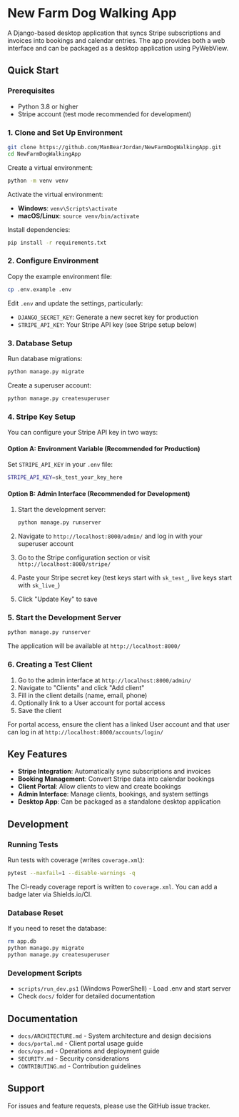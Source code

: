 # New Farm Dog Walking App

A Django-based desktop application that syncs Stripe subscriptions and invoices into bookings and calendar entries. The app provides both a web interface and can be packaged as a desktop application using PyWebView.

## Quick Start

### Prerequisites
- Python 3.8 or higher
- Stripe account (test mode recommended for development)

### 1. Clone and Set Up Environment

```bash
git clone https://github.com/ManBearJordan/NewFarmDogWalkingApp.git
cd NewFarmDogWalkingApp
```

Create a virtual environment:
```bash
python -m venv venv
```

Activate the virtual environment:
- **Windows**: `venv\Scripts\activate`
- **macOS/Linux**: `source venv/bin/activate`

Install dependencies:
```bash
pip install -r requirements.txt
```

### 2. Configure Environment

Copy the example environment file:
```bash
cp .env.example .env
```

Edit `.env` and update the settings, particularly:
- `DJANGO_SECRET_KEY`: Generate a new secret key for production
- `STRIPE_API_KEY`: Your Stripe API key (see Stripe setup below)

### 3. Database Setup

Run database migrations:
```bash
python manage.py migrate
```

Create a superuser account:
```bash
python manage.py createsuperuser
```

### 4. Stripe Key Setup

You can configure your Stripe API key in two ways:

#### Option A: Environment Variable (Recommended for Production)
Set `STRIPE_API_KEY` in your `.env` file:
```bash
STRIPE_API_KEY=sk_test_your_key_here
```

#### Option B: Admin Interface (Recommended for Development)
1. Start the development server:
   ```bash
   python manage.py runserver
   ```

2. Navigate to `http://localhost:8000/admin/` and log in with your superuser account

3. Go to the Stripe configuration section or visit `http://localhost:8000/stripe/`

4. Paste your Stripe secret key (test keys start with `sk_test_`, live keys start with `sk_live_`)

5. Click "Update Key" to save

### 5. Start the Development Server

```bash
python manage.py runserver
```

The application will be available at `http://localhost:8000/`

### 6. Creating a Test Client

1. Go to the admin interface at `http://localhost:8000/admin/`
2. Navigate to "Clients" and click "Add client"
3. Fill in the client details (name, email, phone)
4. Optionally link to a User account for portal access
5. Save the client

For portal access, ensure the client has a linked User account and that user can log in at `http://localhost:8000/accounts/login/`

## Key Features

- **Stripe Integration**: Automatically sync subscriptions and invoices
- **Booking Management**: Convert Stripe data into calendar bookings
- **Client Portal**: Allow clients to view and create bookings
- **Admin Interface**: Manage clients, bookings, and system settings
- **Desktop App**: Can be packaged as a standalone desktop application

## Development

### Running Tests
Run tests with coverage (writes `coverage.xml`):

```bash
pytest --maxfail=1 --disable-warnings -q
```

The CI-ready coverage report is written to `coverage.xml`. You can add a badge later via Shields.io/CI.

### Database Reset
If you need to reset the database:
```bash
rm app.db
python manage.py migrate
python manage.py createsuperuser
```

### Development Scripts
- `scripts/run_dev.ps1` (Windows PowerShell) - Load .env and start server
- Check `docs/` folder for detailed documentation

## Documentation

- `docs/ARCHITECTURE.md` - System architecture and design decisions
- `docs/portal.md` - Client portal usage guide
- `docs/ops.md` - Operations and deployment guide
- `SECURITY.md` - Security considerations
- `CONTRIBUTING.md` - Contribution guidelines

## Support

For issues and feature requests, please use the GitHub issue tracker.